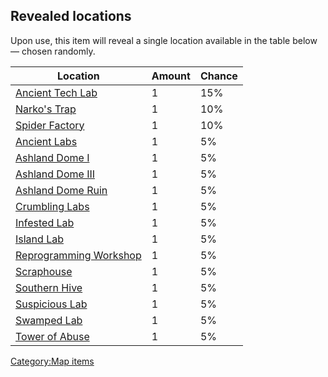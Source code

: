 ## Revealed locations

Upon use, this item will reveal a single location available in the table
below — chosen randomly.

| Location                                                    | Amount | Chance |
|-------------------------------------------------------------|--------|--------|
| [Ancient Tech Lab](Ancient_Tech_Lab.md "wikilink")             | 1      | 15%    |
| [Narko's Trap](Narko's_Trap.md "wikilink")                     | 1      | 10%    |
| [Spider Factory](Spider_Factory.md "wikilink")                 | 1      | 10%    |
| [Ancient Labs](Ancient_Labs.md "wikilink")                     | 1      | 5%     |
| [Ashland Dome I](Ashland_Dome_I.md "wikilink")                 | 1      | 5%     |
| [Ashland Dome III](Ashland_Dome_III.md "wikilink")             | 1      | 5%     |
| [Ashland Dome Ruin](Ashland_Dome_Ruin.md "wikilink")           | 1      | 5%     |
| [Crumbling Labs](Crumbling_Labs.md "wikilink")                 | 1      | 5%     |
| [Infested Lab](Infested_Lab.md "wikilink")                     | 1      | 5%     |
| [Island Lab](Island_Lab.md "wikilink")                         | 1      | 5%     |
| [Reprogramming Workshop](Reprogramming_Workshop.md "wikilink") | 1      | 5%     |
| [Scraphouse](Scraphouse.md "wikilink")                         | 1      | 5%     |
| [Southern Hive](03%20-%20Projects%20&%20Wikis/Kenshi/Kenshi%20Wiki/Kenshi%20Wiki%20Template/Southern_Hive.md "wikilink")                   | 1      | 5%     |
| [Suspicious Lab](Suspicious_Lab.md "wikilink")                 | 1      | 5%     |
| [Swamped Lab](Swamped_Lab.md "wikilink")                       | 1      | 5%     |
| [Tower of Abuse](Tower_of_Abuse.md "wikilink")                 | 1      | 5%     |

[Category:Map items](Category:Map_items "wikilink")